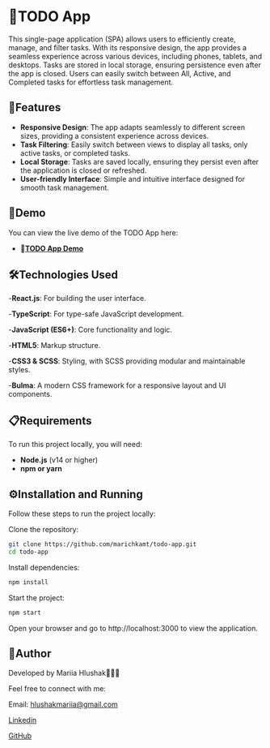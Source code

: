 # 📝**TODO App**

This single-page application (SPA) allows users to efficiently create, manage, and filter tasks. With its responsive design, the app provides a seamless experience across various devices, including phones, tablets, and desktops. Tasks are stored in local storage, ensuring persistence even after the app is closed. Users can easily switch between All, Active, and Completed tasks for effortless task management.

## 🌟**Features**

- **Responsive Design**: The app adapts seamlessly to different screen sizes, providing a consistent experience across devices.
- **Task Filtering**: Easily switch between views to display all tasks, only active tasks, or completed tasks.
- **Local Storage**: Tasks are saved locally, ensuring they persist even after the application is closed or refreshed.
- **User-friendly Interface**: Simple and intuitive interface designed for smooth task management.

## 🚀**Demo**

You can view the live demo of the TODO App here:
- 🔗[**TODO App Demo**](https://marichkamt.github.io/todo-app/)

## 🛠️**Technologies Used**

-**React.js**: For building the user interface.

-**TypeScript**: For type-safe JavaScript development.

-**JavaScript (ES6+)**: Core functionality and logic.

-**HTML5**: Markup structure.

-**CSS3 & SCSS**: Styling, with SCSS providing modular and maintainable styles.

-**Bulma**: A modern CSS framework for a responsive layout and UI components.

## 📋**Requirements**

To run this project locally, you will need:

- **Node.js** (v14 or higher)
- **npm or yarn**

## ⚙️**Installation and Running**

Follow these steps to run the project locally:

Clone the repository:
```bash
git clone https://github.com/marichkamt/todo-app.git
cd todo-app
```

Install dependencies:
```bash
npm install
```

Start the project:
```bash
npm start
```
Open your browser and go to http://localhost:3000 to view the application.

## 👤Author

Developed by Mariia Hlushak🙋🏻‍♀️

Feel free to connect with me:

Email: hlushakmariia@gmail.com

[Linkedin](https://www.linkedin.com/in/marichkamt/)

[GitHub](https://github.com/marichkamt)
